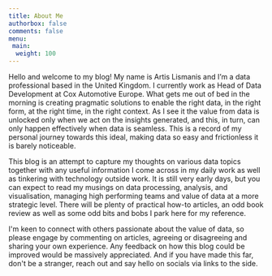 ```yaml
---
title: About Me
authorbox: false
comments: false
menu:
 main:
  weight: 100
---
```


Hello and welcome to my blog! My name is Artis Lismanis and I’m a data professional based in the United Kingdom. I currently work as Head of Data Development at Cox Automotive Europe. What gets me out of bed in the morning is creating pragmatic solutions to enable the right data, in the right form, at the right time, in the right context.  As I see it the value from data is unlocked only when we act on the insights generated, and this, in turn, can only happen effectively when data is seamless. This is a record of my personal journey towards this ideal, making data so easy and frictionless it is barely noticeable. 

This blog is an attempt to capture my thoughts on various data topics together with any useful information I come across in my daily work as well as tinkering with technology outside work. It is still very early days, but you can expect to read my musings on data processing, analysis, and visualisation, managing high performing teams and value of data at a more strategic level. There will be plenty of practical how-to articles, an odd book review as well as some odd bits and bobs I park here for my reference. 

I'm keen to connect with others passionate about the value of data, so please engage by commenting on articles, agreeing or disagreeing and sharing your own experience. Any feedback on how this blog could be improved would be massively appreciated. And if you have made this far, don't be a stranger, reach out and say hello on socials via links to the side.
